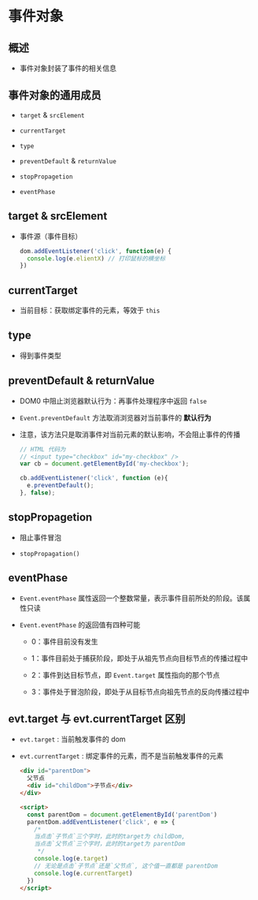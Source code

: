 # 事件对象

## 概述

+ 事件对象封装了事件的相关信息

## 事件对象的通用成员

+ `target` & `srcElement`

+ `currentTarget`

+ `type`

+ `preventDefault` & `returnValue`

+ `stopPropagetion`

+ `eventPhase`

## target & srcElement

+ 事件源（事件目标）

  ```js
  dom.addEventListener('click', function(e) {
    console.log(e.elientX) // 打印鼠标的横坐标
  })
  ```

## currentTarget

+ 当前目标：获取绑定事件的元素，等效于 `this`

## type

+ 得到事件类型

## preventDefault & returnValue

+ DOM0 中阻止浏览器默认行为：再事件处理程序中返回 `false`

+ `Event.preventDefault` 方法取消浏览器对当前事件的 **默认行为**

+ 注意，该方法只是取消事件对当前元素的默认影响，不会阻止事件的传播

  ```js
  // HTML 代码为
  // <input type="checkbox" id="my-checkbox" />
  var cb = document.getElementById('my-checkbox');

  cb.addEventListener('click', function (e){
    e.preventDefault();
  }, false);
  ```

## stopPropagetion

+ 阻止事件冒泡

+ `stopPropagation()`

## eventPhase

+ `Event.eventPhase` 属性返回一个整数常量，表示事件目前所处的阶段。该属性只读

+ `Event.eventPhase` 的返回值有四种可能

  + 0：事件目前没有发生

  + 1：事件目前处于捕获阶段，即处于从祖先节点向目标节点的传播过程中

  + 2：事件到达目标节点，即 `Event.target` 属性指向的那个节点

  + 3：事件处于冒泡阶段，即处于从目标节点向祖先节点的反向传播过程中

## evt.target 与 evt.currentTarget 区别

+ `evt.target` : 当前触发事件的 dom

+ `evt.currentTarget` : 绑定事件的元素，而不是当前触发事件的元素

  ```html
  <div id="parentDom">
    父节点
    <div id="childDom">子节点</div>
  </div>

  <script>
    const parentDom = document.getElementById('parentDom')
    parentDom.addEventListener('click', e => {
      /*
      当点击`子节点`三个字时，此时的target为 childDom,
      当点击`父节点`三个字时，此时的target为 parentDom
       */
      console.log(e.target)
      // 无论是点击`子节点`还是`父节点`, 这个值一直都是 parentDom
      console.log(e.currentTarget)
    })
  </script>
  ```
